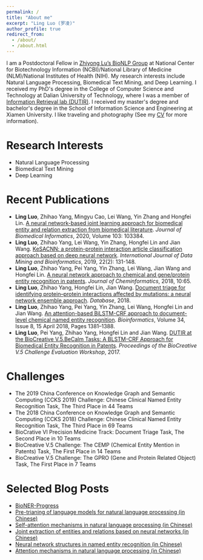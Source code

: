 ```yaml
---
permalink: /
title: "About me"
excerpt: "Ling Luo (罗凌)"
author_profile: true
redirect_from: 
  - /about/
  - /about.html
---
```


I am a Postdoctoral Fellow in [Zhiyong Lu’s BioNLP Group](https://www.ncbi.nlm.nih.gov/research/bionlp/) at National Center for Biotechnology Information (NCBI)/National Library of Medicine (NLM)/National Institutes of Health (NIH). My research interests include Natural Language Processing, Biomedical Text Mining, and Deep Learning. I received my PhD's degree in the College of Computer Science and Technology at Dalian University of Technology, where I was a member of [Information Retrieval lab (DUTIR)](http://ir.dlut.edu.cn/). I received my master's degree and bachelor's degree in the School of Information Science and Engineering at Xiamen University. I like traveling and photography (See my [CV](http://lingluodlut.github.io/files/cv-ling-luo-github.pdf) for more information).

Research Interests
=====


- Natural Language Processing
- Biomedical Text Mining
- Deep Learning


Recent Publications
=====

- **Ling Luo**, Zhihao Yang, Mingyu Cao, Lei Wang, Yin Zhang and Hongfei Lin. [A neural network-based joint learning approach for biomedical entity and relation extraction from biomedical literature](https://www.sciencedirect.com/science/article/pii/S1532046420300113). *Journal of Biomedical Informatics*, 2020, Volume 103: 103384.
- **Ling Luo**, Zhihao Yang, Lei Wang, Yin Zhang, Hongfei Lin and Jian Wang. [KeSACNN: a protein-protein interaction article classification approach based on deep neural network](https://www.inderscienceonline.com/doi/abs/10.1504/IJDMB.2019.099724). *International Journal of Data Mining and Bioinformatics*, 2019, 22(2): 131-148.
- **Ling Luo**, Zhihao Yang, Pei Yang, Yin Zhang, Lei Wang, Jian Wang and Hongfei Lin. [A neural network approach to chemical and gene/protein entity recognition in patents](https://jcheminf.biomedcentral.com/articles/10.1186/s13321-018-0318-3). *Journal of Cheminformatics*, 2018, 10:65.
- **Ling Luo**, Zhihao Yang, Hongfei Lin, Jian Wang. [Document triage for identifying protein–protein interactions affected by mutations: a neural network ensemble approach](https://academic.oup.com/database/article/doi/10.1093/database/bay097/5103353). *Database*, 2018.
- **Ling Luo**, Zhihao Yang, Pei Yang, Yin Zhang, Lei Wang, Hongfei Lin and Jian Wang. [An attention-based BiLSTM-CRF approach to document-level chemical named entity recognition](https://academic.oup.com/bioinformatics/advance-article-abstract/doi/10.1093/bioinformatics/btx761/4657076?redirectedFrom=PDF). *Bioinformatics*, Volume 34, Issue 8, 15 April 2018, Pages 1381–1388.
- **Ling Luo**, Pei Yang, Zhihao Yang, Hongfei Lin and Jian Wang. [DUTIR at the BioCreative V.5.BeCalm Tasks: A BLSTM-CRF Approach for Biomedical Entity Recognition in Patents](http://www.biocreative.org/media/store/files/2017/BioCreative_V5_paper4.pdf). *Proceedings of the BioCreative V.5 Challenge Evaluation Workshop*, 2017. 

Challenges
=====
- The 2019 China Conference on Knowledge Graph and Semantic Computing (CCKS 2019) Challenge: Chinese Clinical Named Entity Recognition Task, The Third Place in 44 Teams
- The 2018 China Conference on Knowledge Graph and Semantic Computing (CCKS 2018) Challenge: Chinese Clinical Named Entity Recognition Task, The Third Place in 69 Teams
- BioCrative VI Precision Medicine Track: Document Triage Task, The Second Place in 10 Teams
- BioCreative V.5 Challenge: The CEMP (Chemical Entity Mention in Patents) Task, The First Place in 14 Teams
- BioCreative V.5 Challenge: The GPRO (Gene and Protein Related Object) Task, The First Place in 7 Teams

Selected Blog Posts
=====

- [BioNER-Progress](https://github.com/lingluodlut/BioNER-Progress)
- [Pre-trianing of language models for natural language processing (in Chinese)](https://www.cnblogs.com/robert-dlut/p/9824346.html)
- [Self-attention mechanisms in natural language processing (in Chinese)](https://www.cnblogs.com/robert-dlut/p/8638283.html)
- [Joint extraction of entities and relations based on neural networks (in Chinese)](http://www.cnblogs.com/robert-dlut/p/7710735.html)
- [Neural network structures in named entity recognition (in Chinese)](http://www.cnblogs.com/robert-dlut/)
- [Attention mechanisms in natural language processing (in Chinese)](http://www.cnblogs.com/robert-dlut/p/5952032.html)

